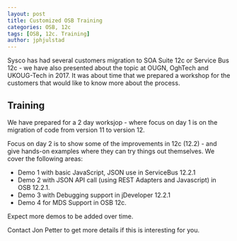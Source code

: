 ```yaml
---
layout: post 
title: Customized OSB Training 
categories: OSB, 12c
tags: [OSB, 12c. Training]
author: jphjulstad
---
```

Sysco has had several customers migration to SOA Suite 12c or Service Bus 12c - we have also presented about the topic at OUGN, OghTech and UKOUG-Tech in 2017. It was about time that we prepared a workshop for the customers that would like to know more about the process.

## Training ##
We have prepared for a 2 day worksjop - where focus on day 1 is on the migration of code from version 11 to version 12.

Focus on day 2 is to show some of the improvements in 12c (12.2) - and give hands-on examples where they can try things out themselves. We cover the following areas:

* Demo 1 with basic JavaScript, JSON use in ServiceBus 12.2.1
* Demo 2 with JSON API call (using REST Adapters and Javascript) in OSB 12.2.1.
* Demo 3 with Debugging support in jDeveloper 12.2.1
* Demo 4 for MDS Support in OSB 12c.

Expect more demos to be added over time.

Contact Jon Petter to get more details if this is interesting for you. 
